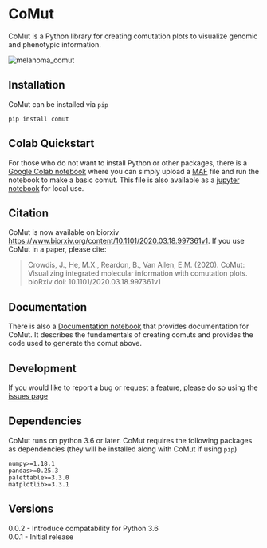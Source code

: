 # CoMut
CoMut is a Python library for creating comutation plots to visualize genomic and phenotypic information.

![melanoma_comut](https://github.com/vanallenlab/comut/blob/master/examples/images/melanoma_comut.png)


## Installation

CoMut can be installed via `pip`

`pip install comut`

## Colab Quickstart

For those who do not want to install Python or other packages, there is a [Google Colab notebook](https://colab.research.google.com/github/vanallenlab/comut/blob/master/examples/quickstart.ipynb) where you can simply upload a [MAF](https://software.broadinstitute.org/software/igv/MutationAnnotationFormat) file and run the notebook to make a basic comut. This file is also available as a [jupyter notebook](https://github.com/vanallenlab/comut/blob/master/examples/quickstart.ipynb) for local use. 

## Citation 

CoMut is now available on biorxiv https://www.biorxiv.org/content/10.1101/2020.03.18.997361v1. If you use CoMut in a paper, please cite:
> Crowdis, J., He, M.X., Reardon, B., Van Allen, E.M. (2020). CoMut: Visualizing integrated molecular information with comutation plots. bioRxiv doi: 10.1101/2020.03.18.997361v1

## Documentation

There is also a [Documentation notebook](https://github.com/vanallenlab/comut/blob/master/examples/documentation.ipynb) that provides documentation for CoMut. It describes the fundamentals of creating comuts and provides the code used to generate the comut above.

## Development

If you would like to report a bug or request a feature, please do so using the [issues page](https://github.com/vanallenlab/comut/issues)

## Dependencies

CoMut runs on python 3.6 or later. CoMut requires the following packages as dependencies (they will be installed along with CoMut if using `pip`)

```
numpy>=1.18.1
pandas>=0.25.3
palettable>=3.3.0
matplotlib>=3.3.1
```

## Versions

0.0.2 - Introduce compatability for Python 3.6  
0.0.1 - Initial release